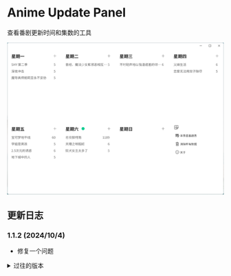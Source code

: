 # Anime Update Panel

查看番剧更新时间和集数的工具

![截图](demo/截图.png)

## 更新日志
### 1.1.2 (2024/10/4)
- 修复一个问题

<details>
<summary>过往的版本</summary>

### 1.1.1 (2024/9/11)
- 切换到bgm官方api

### 1.1.0 (2024/8/10)
- 添加查看本季度所有番剧时刻表
- 添加”关于“对话框
- 改进一些交互和界面

### 1.0.6
- 解决Windows下图标模糊的问题

### 1.0.5
- 添加右键菜单
- 重构删除逻辑

### 1.0.4
- 改进字体样式
- 修改Windows语言识别
- 缩小了软件体积

### 1.0.3
- 更新版权信息
- 更新依赖包以兼容新版本Flutter
- 修改Windows识别的程序信息

### 1.0.2
- 迁移到Flutter3

### 1.0.1
- 修复退出之后没有保存的问题
- 添加macOS本地化语言

### 1.0.0
- 第一个版本

</details>